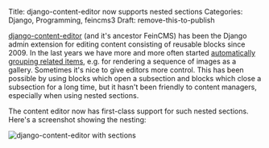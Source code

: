 Title: django-content-editor now supports nested sections
Categories: Django, Programming, feincms3
Draft: remove-this-to-publish


[django-content-editor](https://django-content-editor.readthedocs.io/) (and
it's ancestor FeinCMS) has been the Django admin extension for editing content
consisting of reusable blocks since 2009. In the last years we have more and
more often started [automatically grouping related
items](https://feincms3.readthedocs.io/en/latest/guides/rendering.html#grouping-plugins-into-subregions),
e.g. for rendering a sequence of images as a gallery. Sometimes it's nice to
give editors more control. This has been possible by using blocks which open a subsection and blocks which close a subsection for a long time, but it hasn't been friendly to content managers, especially when using nested sections.

The content editor now has first-class support for such nested sections. Here's
a screenshot showing the nesting:

![django-content-editor with sections](https://406.ch/assets/20240911-content-editor-sections.png)




